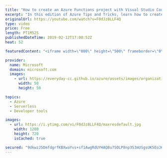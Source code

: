 ```yaml
---
title: "How to create an Azure Functions project with Visual Studio Code | Azure Tips and Tricks"
excerpt: "In this edition of Azure Tips and Tricks, learn how to create an Azure Functions project with Visual Studio Code. To start working with Azure Functions, make sure the \"Azure Functions\" extension is installed inside of Visual Studio Code.   For more tips and tricks, visit: http://azuredev.tips   Get started"
originalUrl: https://youtube.com/watch?v=F0dJz8LLF4Q
type: video
price: Free
length: PT1M52S
publishedDateTime: 2019-02-12T17:00:52Z
heat: 52

featuredContent: "<iframe width=\"800\" height=\"500\" frameborder=\"0\" src=\"https://www.youtube.com/embed/F0dJz8LLF4Q\" allow=\"accelerometer; autoplay; encrypted-media; gyroscope; picture-in-picture\" allowfullscreen></iframe>"

provider:
  name: Microsoft
  domain: microsoft.com
  images:
    - url: https://everyday-cc.github.io/azure/assets/images/organizations/microsoft.com-50x50.jpg
      width: 50
      height: 50

topics:
  - Azure
  - Serverless
  - Developer tools

images:
  - url: https://i.ytimg.com/vi/F0dJz8LLF4Q/maxresdefault.jpg
    width: 1280
    height: 720
    isCached: true

secured: "9dkwzJ5DmfdgrfKBXwaYvs+sf1AwgRdUYHAQ8u7SOLP8np353mUSgsUK5EoJ6vqY7EXKTG6njhxhtKcSVgqu+6xBWyYSMOV4BLtVUEdqcKbSgbHUZQVkhA1Pnfqdz4eJE/xEsp+qEmaGQv3T8/UPIbhO+UOrXvkk0822CdlEMq/I4U4EqvBIbSfQ+cFUu98VLLP1Hb7GtwaKm3Ry48q1M/Nj+3b+5um1j+tnu9lhcXrl/m4kmLOD+zdxBKBoxytKbIzhAUIBdcioJcXc/JFH2tQUE9Al18/5ihe+Y6XhWSiGDbbQAvi5fNx7E+PX5xlIM1y79Xpqu7N/QcVd4JqHfCEunqg1SAi6bbWCAiq/X8nMNGhla5gMrzEMkGjLNQ56fPyztGXUem7l8Z1P4lAGXOYzzRZADGEudDBiWw6tgXU=;T7Rv0lJW8UYopLM7b6Ankg=="
---
```


